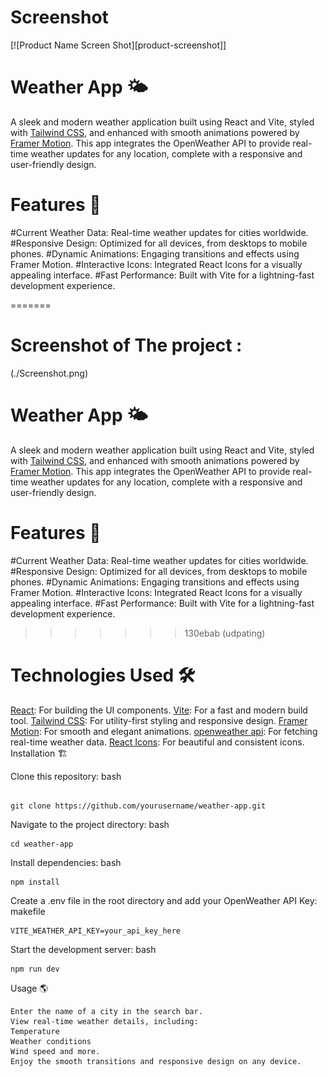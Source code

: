 
<h1>Screenshot</h1>
[![Product Name Screen Shot][product-screenshot]]


<h1>Weather App 🌤️</h1>
A sleek and modern weather application built using React and Vite, styled with <a href="https://tailwindcss.com/">Tailwind CSS</a>, and enhanced with smooth animations powered by <a href="https://motion.dev/">Framer Motion</a>. This app integrates the OpenWeather API to provide real-time weather updates for any location, complete with a responsive and user-friendly design.

<h1>Features 🚀</h1>
#Current Weather Data: Real-time weather updates for cities worldwide.
#Responsive Design: Optimized for all devices, from desktops to mobile phones.
#Dynamic Animations: Engaging transitions and effects using Framer Motion.
#Interactive Icons: Integrated React Icons for a visually appealing interface.
#Fast Performance: Built with Vite for a lightning-fast development experience.


=======
<h1>Screenshot of The project :</h1>
(./Screenshot.png)


<h1>Weather App 🌤️</h1>
A sleek and modern weather application built using React and Vite, styled with <a href="https://tailwindcss.com/">Tailwind CSS</a>, and enhanced with smooth animations powered by <a href="https://motion.dev/">Framer Motion</a>. This app integrates the OpenWeather API to provide real-time weather updates for any location, complete with a responsive and user-friendly design.

<h1>Features 🚀</h1>
#Current Weather Data: Real-time weather updates for cities worldwide.
#Responsive Design: Optimized for all devices, from desktops to mobile phones.
#Dynamic Animations: Engaging transitions and effects using Framer Motion.
#Interactive Icons: Integrated React Icons for a visually appealing interface.
#Fast Performance: Built with Vite for a lightning-fast development experience.


>>>>>>> 130ebab (udpating)


<h1>Technologies Used 🛠️</h1>
<a href="https://fr.react.dev/">React</a>: For building the UI components.
<a href="https://vite.dev/">Vite</a>: For a fast and modern build tool.
<a href="https://tailwindcss.com/">Tailwind CSS</a>: For utility-first styling and responsive design.
<a href="https://motion.dev/">Framer Motion</a>: For smooth and elegant animations.
<a href="https://openweathermap.org/api">openweather api</a>: For fetching real-time weather data.
<a href="https://react-icons.github.io/react-icons/">React Icons</a>: For beautiful and consistent icons.
Installation 🏗️




Clone this repository:
bash
```

git clone https://github.com/yourusername/weather-app.git
```
Navigate to the project directory:
bash

```
cd weather-app
```
Install dependencies:
bash

```
npm install
```
Create a .env file in the root directory and add your OpenWeather API Key:
makefile

```
VITE_WEATHER_API_KEY=your_api_key_here
```
Start the development server:
bash

``` 
npm run dev
```
Usage 🌎
```
Enter the name of a city in the search bar.
View real-time weather details, including:
Temperature
Weather conditions
Wind speed and more.
Enjoy the smooth transitions and responsive design on any device.
```
[product-screenshot]: Screenshot.png

